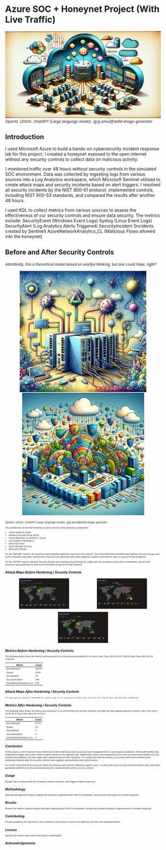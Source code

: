 # Azure SOC + Honeynet Project (With Live Traffic)

<!-- Azure Diagram -->
<div style="width: 100%; padding-top: 56.25%; position: relative;">
    <img src="azure_diagram.png" style="position: absolute; top: 0; left: 0; width: 100%; height: 100%;"/>
</div>
<small><em>OpenAI. (2024). ChatGPT [Large language model]. /g/g-pmuQfob8d-image-generator</em></small>

## Introduction

I used Microsoft Azure to build a hands-on cybersecurity incident response lab for this project. I created a honeynet exposed to the open internet without any security controls to collect data on malicious activity. 

I monitored traffic over 48 hours without security controls in the simulated SOC environment. Data was collected by ingesting logs from various sources into a Log Analytics workspace, which Microsoft Sentinel utilized to create attack maps and security incidents based on alert triggers. I resolved all security incidents by the NIST 800-61 protocol, implemented controls, including NIST 800-53 standards, and compared the results after another 48 hours. 

I used KQL to collect metrics from various sources to assess the effectiveness of our security controls and ensure data security. The metrics include:
SecurityEvent (Windows Event Logs)
Syslog (Linux Event Logs)
SecurityAlert (Log Analytics Alerts Triggered)
SecurityIncident (Incidents created by Sentinel)
AzureNetworkAnalytics_CL (Malicious Flows allowed into the honeynet)

  
## Before and After Security Controls
<p align="center">
    
*<small>Admittedly, this a theoretical model based on wishful thinking, but one could hope, right?<small>*

</p>
<p align="center">
<img src="unsecure_network.png" alt="Before" width="410"/> <img src="secure_network.png" alt="After" width="395"/> 
</p>
<small><em>OpenAI. (2024). ChatGPT [Large language model]. /g/g-pmuQfob8d-image-generator<em><small>
    
The architecture of the mini honeynet in Azure consists of the following components:

- Virtual Network (VNet)
- Network Security Group (NSG)
- Virtual Machines (2 windows, 1 Linux)
- Log Analytics Workspace
- Azure Key Vault
- Azure Storage Account
- Microsoft Sentinel

For the "BEFORE" metrics, all resources were originally deployed, exposed to the internet. The Virtual Machines had both their Network Security Groups and built-in firewalls wide open, and all other resources are deployed with public endpoints visible to the Internet; aka, no use for Private Endpoints.

For the "AFTER" metrics, Network Security Groups were hardened by blocking ALL traffic with the exception of my admin workstation, and all other resources were protected by their built-in firewalls as well as Private Endpoint.

## Attack Maps Before Hardening / Security Controls

<div style="display: flex; justify-content: space-around; flex-wrap: wrap;">
  <img src="nsg_malicious_allowed_in_Before.png" alt="NSG Allowed Inbound Malicious Flows" style="width: 32%; max-width: 200px; margin: 5px;">
  <img src="linux-ssh-auth-fail_Before.png" alt="Linux Syslog Auth Failures" style="width: 32%; max-width: 200px; margin: 5px;">
  <img src="windows-rdp-auth-fail_Before.png" alt="Windows RDP/SMB Auth Failures" style="width: 32%; max-width: 200px; margin: 5px;">
</div>

## Metrics Before Hardening / Security Controls


The following table shows the metrics we measured in our insecure environment for 24 hours:
Start Time 2023-03-15 17:04:29
Stop Time 2023-03-16 17:04:29

| Metric                   | Count |
| ------------------------ | ----- |
| SecurityEvent            | 19470 |
| Syslog                   | 3028  |
| SecurityAlert            | 10    |
| SecurityIncident         | 348   |
| AzureNetworkAnalytics_CL | 843   |

## Attack Maps After Hardening / Security Controls

`All map queries actually returned no results due to no instances of malicious activity for the 24 hour period after hardening.`

## Metrics After Hardening / Security Controls

The following table shows the metrics we measured in our environment for another 24 hours, but after we have applied security controls:
Start Time 2023-03-18 15:37
Stop Time 2023-03-19 15:37

| Metric                   | Count |
| ------------------------ | ----- |
| SecurityEvent            | 8778  |
| Syslog                   | 25    |
| SecurityAlert            | 0     |
| SecurityIncident         | 0     |
| AzureNetworkAnalytics_CL | 0     |

## Conclusion

In this project, a mini honeynet was constructed in Microsoft Azure and log sources were integrated into a Log Analytics workspace. Microsoft Sentinel was employed to trigger alerts and create incidents based on the ingested logs. Additionally, metrics were measured in the insecure environment before security controls were applied, and then again after implementing security measures. It is noteworthy that the number of security events and incidents were drastically reduced after the security controls were applied, demonstrating their effectiveness.

It is worth noting that if the resources within the network were heavily utilized by regular users, it is likely that more security events and alerts may have been generated within the 24-hour period following the implementation of the security controls.

## Usage

Explain how to interact with the honeynet, monitor activities, and trigger incident responses.

## Methodology

Describe the approach taken to deploy the honeynet, implement NIST 800-53 standards, and measure the impact on incident response.

## Results

Present the metrics captured before and after deploying NIST 800-53 standards. Include any notable findings or improvements in incident response.

## Contributing

Provide guidelines for how others can contribute to the project or use it as a reference for their own implementations.

## License

Specify the license under which the project is distributed.

## Acknowledgements

